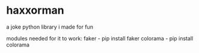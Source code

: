 # haxxorman
a joke python library i made for fun

modules needed for it to work:
faker - pip install faker
colorama - pip install colorama
